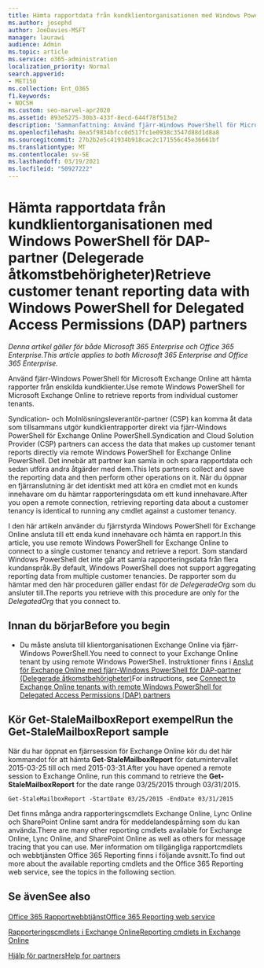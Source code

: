 ```yaml
---
title: Hämta rapportdata från kundklientorganisationen med Windows PowerShell för DAP-partner
ms.author: josephd
author: JoeDavies-MSFT
manager: laurawi
audience: Admin
ms.topic: article
ms.service: o365-administration
localization_priority: Normal
search.appverid:
- MET150
ms.collection: Ent_O365
f1.keywords:
- NOCSH
ms.custom: seo-marvel-apr2020
ms.assetid: 893e5275-30b3-433f-8ecd-644f78f513e2
description: 'Sammanfattning: Använd fjärr-Windows PowerShell för Microsoft Exchange Online att hämta rapporter från enskilda kundklienter.'
ms.openlocfilehash: 8ea5f9834bfcc0d517fc1e0938c3547d88d1d8a8
ms.sourcegitcommit: 27b2b2e5c41934b918cac2c171556c45e36661bf
ms.translationtype: MT
ms.contentlocale: sv-SE
ms.lasthandoff: 03/19/2021
ms.locfileid: "50927222"
---
```

# <a name="retrieve-customer-tenant-reporting-data-with-windows-powershell-for-delegated-access-permissions-dap-partners"></a><span data-ttu-id="dd6e5-103">Hämta rapportdata från kundklientorganisationen med Windows PowerShell för DAP-partner (Delegerade åtkomstbehörigheter)</span><span class="sxs-lookup"><span data-stu-id="dd6e5-103">Retrieve customer tenant reporting data with Windows PowerShell for Delegated Access Permissions (DAP) partners</span></span>

<span data-ttu-id="dd6e5-104">*Denna artikel gäller för både Microsoft 365 Enterprise och Office 365 Enterprise.*</span><span class="sxs-lookup"><span data-stu-id="dd6e5-104">*This article applies to both Microsoft 365 Enterprise and Office 365 Enterprise.*</span></span>

<span data-ttu-id="dd6e5-105">Använd fjärr-Windows PowerShell för Microsoft Exchange Online att hämta rapporter från enskilda kundklienter.</span><span class="sxs-lookup"><span data-stu-id="dd6e5-105">Use remote Windows PowerShell for Microsoft Exchange Online to retrieve reports from individual customer tenants.</span></span>
  
<span data-ttu-id="dd6e5-106">Syndication- och Molnlösningsleverantör-partner (CSP) kan komma åt data som tillsammans utgör kundklientrapporter direkt via fjärr-Windows PowerShell för Exchange Online PowerShell.</span><span class="sxs-lookup"><span data-stu-id="dd6e5-106">Syndication and Cloud Solution Provider (CSP) partners can access the data that makes up customer tenant reports directly via remote Windows PowerShell for Exchange Online PowerShell.</span></span> <span data-ttu-id="dd6e5-107">Det innebär att partner kan samla in och spara rapportdata och sedan utföra andra åtgärder med dem.</span><span class="sxs-lookup"><span data-stu-id="dd6e5-107">This lets partners collect and save the reporting data and then perform other operations on it.</span></span> <span data-ttu-id="dd6e5-108">När du öppnar en fjärranslutning är det identiskt med att köra en cmdlet mot en kunds innehavare om du hämtar rapporteringsdata om ett kund innehavare.</span><span class="sxs-lookup"><span data-stu-id="dd6e5-108">After you open a remote connection, retrieving reporting data about a customer tenancy is identical to running any cmdlet against a customer tenancy.</span></span>
  
<span data-ttu-id="dd6e5-109">I den här artikeln använder du fjärrstyrda Windows PowerShell för Exchange Online ansluta till ett enda kund innehavare och hämta en rapport.</span><span class="sxs-lookup"><span data-stu-id="dd6e5-109">In this article, you use remote Windows PowerShell for Exchange Online to connect to a single customer tenancy and retrieve a report.</span></span> <span data-ttu-id="dd6e5-110">Som standard Windows PowerShell det inte går att samla rapporteringsdata från flera kundanspråk.</span><span class="sxs-lookup"><span data-stu-id="dd6e5-110">By default, Windows PowerShell does not support aggregating reporting data from multiple customer tenancies.</span></span> <span data-ttu-id="dd6e5-111">De rapporter som du hämtar med den här proceduren gäller endast för  _de DelegeradeOrg_ som du ansluter till.</span><span class="sxs-lookup"><span data-stu-id="dd6e5-111">The reports you retrieve with this procedure are only for the  _DelegatedOrg_ that you connect to.</span></span>
  
 
## <a name="before-you-begin"></a><span data-ttu-id="dd6e5-112">Innan du börjar</span><span class="sxs-lookup"><span data-stu-id="dd6e5-112">Before you begin</span></span>

- <span data-ttu-id="dd6e5-113">Du måste ansluta till klientorganisationen Exchange Online via fjärr-Windows PowerShell.</span><span class="sxs-lookup"><span data-stu-id="dd6e5-113">You need to connect to your Exchange Online tenant by using remote Windows PowerShell.</span></span> <span data-ttu-id="dd6e5-114">Instruktioner finns i [Anslut för Exchange Online med fjärr-Windows PowerShell för DAP-partner (Delegerade åtkomstbehörigheter)](/powershell/exchange/connect-to-exchange-online-powershell)</span><span class="sxs-lookup"><span data-stu-id="dd6e5-114">For instructions, see [Connect to Exchange Online tenants with remote Windows PowerShell for Delegated Access Permissions (DAP) partners](/powershell/exchange/connect-to-exchange-online-powershell)</span></span>
    
## <a name="run-the-get-stalemailboxreport-sample"></a><span data-ttu-id="dd6e5-115">Kör Get-StaleMailboxReport exempel</span><span class="sxs-lookup"><span data-stu-id="dd6e5-115">Run the Get-StaleMailboxReport sample</span></span>

<span data-ttu-id="dd6e5-116">När du har öppnat en fjärrsession för Exchange Online kör du det här kommandot för att hämta **Get-StaleMailboxReport** för datumintervallet 2015-03-25 till och med 2015-03-31.</span><span class="sxs-lookup"><span data-stu-id="dd6e5-116">After you have opened a remote session to Exchange Online, run this command to retrieve the **Get-StaleMailboxReport** for the date range 03/25/2015 through 03/31/2015.</span></span>
  
```
Get-StaleMailboxReport -StartDate 03/25/2015 -EndDate 03/31/2015
```

<span data-ttu-id="dd6e5-117">Det finns många andra rapporteringscmdlets Exchange Online, Lync Online och SharePoint Online samt andra för meddelandespårning som du kan använda.</span><span class="sxs-lookup"><span data-stu-id="dd6e5-117">There are many other reporting cmdlets available for Exchange Online, Lync Online, and SharePoint Online as well as others for message tracing that you can use.</span></span> <span data-ttu-id="dd6e5-118">Mer information om tillgängliga rapportcmdlets och webbtjänsten Office 365 Reporting finns i följande avsnitt.</span><span class="sxs-lookup"><span data-stu-id="dd6e5-118">To find out more about the available reporting cmdlets and the Office 365 Reporting web service, see the topics in the following section.</span></span>
  
## <a name="see-also"></a><span data-ttu-id="dd6e5-119">Se även</span><span class="sxs-lookup"><span data-stu-id="dd6e5-119">See also</span></span>

#### 

<span data-ttu-id="dd6e5-120">[Office 365 Rapportwebbtjänst](/previous-versions/office/developer/o365-enterprise-developers/jj984325(v=office.15))</span><span class="sxs-lookup"><span data-stu-id="dd6e5-120">[Office 365 Reporting web service](/previous-versions/office/developer/o365-enterprise-developers/jj984325(v=office.15))</span></span>
  
[<span data-ttu-id="dd6e5-121">Rapporteringscmdlets i Exchange Online</span><span class="sxs-lookup"><span data-stu-id="dd6e5-121">Reporting cmdlets in Exchange Online</span></span>](/powershell/module/exchange/get-csclientdevicedetailreport)
  
[<span data-ttu-id="dd6e5-122">Hjälp för partners</span><span class="sxs-lookup"><span data-stu-id="dd6e5-122">Help for partners</span></span>](https://go.microsoft.com/fwlink/p/?LinkID=533477)
